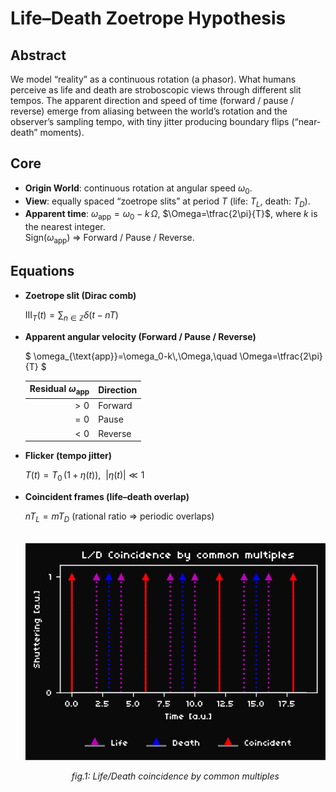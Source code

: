 # Life–Death Zoetrope Hypothesis

## Abstract

We model “reality” as a continuous rotation (a phasor). What humans perceive as life and death are stroboscopic views through different slit tempos. The apparent direction and speed of time (forward / pause / reverse) emerge from aliasing between the world’s rotation and the observer’s sampling tempo, with tiny jitter producing boundary flips (“near-death” moments).

## Core

- **Origin World**: continuous rotation at angular speed $\omega_0$.
- **View**: equally spaced “zoetrope slits” at period $T$ (life: $T_L$, death: $T_D$).
- **Apparent time**: $\omega_{\text{app}}=\omega_0-k\,\Omega$, $\Omega=\tfrac{2\pi}{T}$, where $k$ is the nearest integer.  
  Sign($\omega_{\text{app}}$) ⇒ Forward / Pause / Reverse.

## Equations

- **Zoetrope slit (Dirac comb)**

  $`
  \mathrm{III}_T(t)=\sum_{n\in\mathbb{Z}}\delta(t-nT)
  `$

- **Apparent angular velocity (Forward / Pause / Reverse)**

  $`
  \omega_{\text{app}}=\omega_0-k\,\Omega,\quad \Omega=\tfrac{2\pi}{T}
  `$

  | Residual $\omega_{\text{app}}$ | Direction |
  | -----------------------------: | :-------- |
  |                           $>0$ | Forward   |
  |                           $=0$ | Pause     |
  |                           $<0$ | Reverse   |

- **Flicker (tempo jitter)**

  $`
  T(t)=T_0\,(1+\eta(t)),\ \ |\eta(t)|\ll 1
  `$

- **Coincident frames (life–death overlap)**  

  $nT_L = mT_D$  (rational ratio ⇒ periodic overlaps)

  <br>

  <div style="text-align: center;">
  <img src="./fig_LD_coincidence.svg" alt="L/D coincidence by common multiples"></p>
  
  *fig.1: Life/Death coincidence by common multiples*
  </div>
